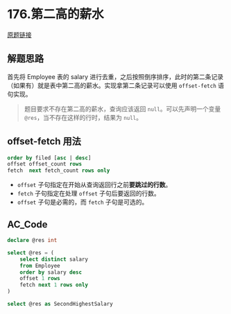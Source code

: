 # 176.第二高的薪水

[原题链接](https://leetcode.cn/problems/second-highest-salary/description/)

## 解题思路

首先将 Employee 表的 salary 进行去重，之后按照倒序排序，此时的第二条记录（如果有）就是表中第二高的薪水。实现拿第二条记录可以使用 `offset-fetch` 语句实现。

>题目要求不存在第二高的薪水，查询应该返回 `null`。可以先声明一个变量 `@res`，当不存在这样的行时，结果为 `null`。

## offset-fetch 用法

```sql
order by filed [asc | desc]
offset offset_count rows
fetch  next fetch_count rows only
```

- `offset` 子句指定在开始从查询返回行之前**要跳过的行数**。
- `fetch` 子句指定在处理 `offset` 子句后要返回的行数。
- `offset` 子句是必需的，而 `fetch` 子句是可选的。

## AC_Code

```sql
declare @res int

select @res = (
    select distinct salary 
    from Employee
    order by salary desc
    offset 1 rows
    fetch next 1 rows only
)

select @res as SecondHighestSalary 
```


